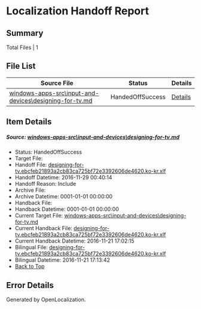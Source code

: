 # <a name='report-top'></a> Localization Handoff Report

## Summary
 Total Files | 1

## File List
 Source File | Status | Details 
 ----------- | ------ | ------- 
 [windows-apps-src\input-and-devices\designing-for-tv.md](https://cpubwin.visualstudio.com/windows-uwp/_git/windows-uwp/commit/1f1cf56a7855bda6a1f2a6a6f999a8897a86e201?path=windows-apps-src%2Finput-and-devices%2Fdesigning-for-tv.md&_a=contents) | HandedOffSuccess | [Details](#c5c44c3aa73b96e6dd85a555390e2d4c795704be4357)

## Item Details
##### <a name='c5c44c3aa73b96e6dd85a555390e2d4c795704be4357'></a> Source: [windows-apps-src\input-and-devices\designing-for-tv.md](https://cpubwin.visualstudio.com/windows-uwp/_git/windows-uwp/commit/1f1cf56a7855bda6a1f2a6a6f999a8897a86e201?path=windows-apps-src%2Finput-and-devices%2Fdesigning-for-tv.md&_a=contents)
* Status: HandedOffSuccess
* Target File: 
* Handoff File: [designing-for-tv.ebcfeb21893a2cb83ca725bf72e3392606de4620.ko-kr.xlf](https://cpubwin.visualstudio.com/windows-uwp/_git/WDCLib.handoff/commit/04f18925f3e95b0ce2e26858f4b2621120c6a6f8?path=ol-handoff%2Fcpubwin%2Fwindows-uwp.ko-kr%2Fmaster%2Fdesigning-for-tv.ebcfeb21893a2cb83ca725bf72e3392606de4620.ko-kr.xlf&_a=contents)
* Handoff Datetime: 2016-11-29 00:40:14
* Handoff Reason: Include
* Archive File: 
* Archive Datetime: 0001-01-01 00:00:00
* Handback File: 
* Handback Datetime: 0001-01-01 00:00:00
* Current Target File: [windows-apps-src\input-and-devices\designing-for-tv.md](https://cpubwin.visualstudio.com/windows-uwp/_git/windows-uwp.ko-kr/commit/1e3e4899d11d2023cca1537fc5982a2981ee8d89?path=windows-apps-src%2Finput-and-devices%2Fdesigning-for-tv.md&_a=contents)
* Current Handback File: [designing-for-tv.ebcfeb21893a2cb83ca725bf72e3392606de4620.ko-kr.xlf](https://cpubwin.visualstudio.com/windows-uwp/_git/WDCLib.handback/commit/c69d038ba1c122da60b66619023f887f5573da13?path=ol-handback%2Fcpubwin%2Fwindows-uwp.ko-kr%2Fmaster%2Fdesigning-for-tv.ebcfeb21893a2cb83ca725bf72e3392606de4620.ko-kr.xlf&_a=contents)
* Current Handback Datetime: 2016-11-21 17:02:15
* Bilingual File: [designing-for-tv.ebcfeb21893a2cb83ca725bf72e3392606de4620.ko-kr.xlf](https://cpubwin.visualstudio.com/windows-uwp/_git/WDCLib.handback/commit/c69d038ba1c122da60b66619023f887f5573da13?path=ol-handback%2Fcpubwin%2Fwindows-uwp.ko-kr%2Fmaster%2Fdesigning-for-tv.ebcfeb21893a2cb83ca725bf72e3392606de4620.ko-kr.xlf&_a=contents)
* Bilingual Datetime: 2016-11-21 17:13:42
* [Back to Top](#report-top)


## Error Details

Generated by OpenLocalization.
